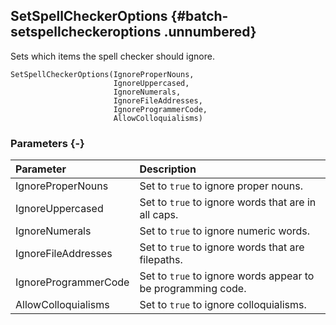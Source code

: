 ## SetSpellCheckerOptions {#batch-setspellcheckeroptions .unnumbered}

Sets which items the spell checker should ignore.

```{sql}
SetSpellCheckerOptions(IgnoreProperNouns,
                       IgnoreUppercased,
                       IgnoreNumerals,
                       IgnoreFileAddresses,
                       IgnoreProgrammerCode,
                       AllowColloquialisms)
```

### Parameters {-}

**Parameter** | **Description**
| :-- | :-- |
IgnoreProperNouns | Set to `true` to ignore proper nouns.
IgnoreUppercased | Set to `true` to ignore words that are in all caps.
IgnoreNumerals | Set to `true` to ignore numeric words.
IgnoreFileAddresses | Set to `true` to ignore words that are filepaths.
IgnoreProgrammerCode | Set to `true` to ignore words appear to be programming code.
AllowColloquialisms | Set to `true` to ignore colloquialisms.